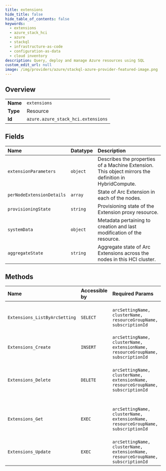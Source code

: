 ```yaml
---
title: extensions
hide_title: false
hide_table_of_contents: false
keywords:
  - extensions
  - azure_stack_hci
  - azure    
  - stackql
  - infrastructure-as-code
  - configuration-as-data
  - cloud inventory
description: Query, deploy and manage Azure resources using SQL
custom_edit_url: null
image: /img/providers/azure/stackql-azure-provider-featured-image.png
---
```

  
    

## Overview
<table><tbody>
<tr><td><b>Name</b></td><td><code>extensions</code></td></tr>
<tr><td><b>Type</b></td><td>Resource</td></tr>
<tr><td><b>Id</b></td><td><code>azure.azure_stack_hci.extensions</code></td></tr>
</tbody></table>

## Fields
| Name | Datatype | Description |
|:-----|:---------|:------------|
| `extensionParameters` | `object` | Describes the properties of a Machine Extension. This object mirrors the definition in HybridCompute. |
| `perNodeExtensionDetails` | `array` | State of Arc Extension in each of the nodes. |
| `provisioningState` | `string` | Provisioning state of the Extension proxy resource. |
| `systemData` | `object` | Metadata pertaining to creation and last modification of the resource. |
| `aggregateState` | `string` | Aggregate state of Arc Extensions across the nodes in this HCI cluster. |
## Methods
| Name | Accessible by | Required Params | Description |
|:-----|:--------------|:----------------|:------------|
| `Extensions_ListByArcSetting` | `SELECT` | `arcSettingName, clusterName, resourceGroupName, subscriptionId` | List all Extensions under ArcSetting resource. |
| `Extensions_Create` | `INSERT` | `arcSettingName, clusterName, extensionName, resourceGroupName, subscriptionId` | Create Extension for HCI cluster. |
| `Extensions_Delete` | `DELETE` | `arcSettingName, clusterName, extensionName, resourceGroupName, subscriptionId` | Delete particular Arc Extension of HCI Cluster. |
| `Extensions_Get` | `EXEC` | `arcSettingName, clusterName, extensionName, resourceGroupName, subscriptionId` | Get particular Arc Extension of HCI Cluster. |
| `Extensions_Update` | `EXEC` | `arcSettingName, clusterName, extensionName, resourceGroupName, subscriptionId` | Update Extension for HCI cluster. |
